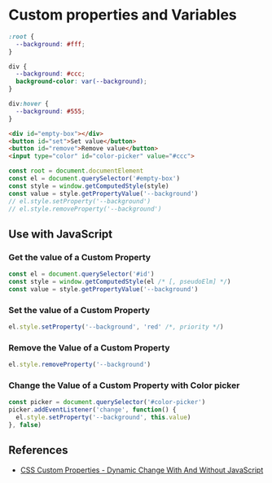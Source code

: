 # Custom properties and Variables

```css
:root {
  --background: #fff;
}

div {
  --background: #ccc;
  background-color: var(--background);
}

div:hover {
  --background: #555;
}
```

```html
<div id="empty-box"></div>
<button id="set">Set value</button>
<button id="remove">Remove value</button>
<input type="color" id="color-picker" value="#ccc">
```

```js
const root = document.documentElement
const el = document.querySelector('#empty-box')
const style = window.getComputedStyle(style)
const value = style.getPropertyValue('--background')
// el.style.setProperty('--background')
// el.style.removeProperty('--background')
```

## Use with JavaScript
### Get the value of a Custom Property

```js
const el = document.querySelector('#id')
const style = window.getComputedStyle(el /* [, pseudoElm] */)
const value = style.getPropertyValue('--background')
```

### Set the value of a Custom Property

```js
el.style.setProperty('--background', 'red' /*, priority */)
```

### Remove the Value of a Custom Property

```js
el.style.removeProperty('--background')
```

### Change the Value of a Custom Property with Color picker

```js
const picker = document.querySelector('#color-picker')
picker.addEventListener('change', function() {
  el.style.setProperty('--background', this.value)
}, false)
```

## References
- [CSS Custom Properties - Dynamic Change With And Without JavaScript](http://vanseodesign.com/css/custom-properties-and-javascript/)
